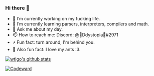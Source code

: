 ### Hi there 👋

- 🔭 I’m currently working on my fucking life.
- 🌱 I’m currently learning parsers, interpreters, compilers and math.
- 💬 Ask me about my day<!-- ~~please~~-->.
- 📫 How to reach me: Discord: @💛Ddystopia🐨#2971
- ⚡ Fun fact: turn around, I'm behind you.
- 🐜 Also fun fact: I love my ants :3.

[![wtlgo's github stats](https://github-readme-stats.vercel.app/api?username=Ddystopia&count_private=true&show_icons=true&theme=dracula)](https://github.com/anuraghazra/github-readme-stats)

[![Codeward](https://www.codewars.com/users/Ddystopia/badges/large)](https://www.codewars.com/users/Ddystopia)
<!-- - 🤔 I’m looking for help with my projects. -->
<!--
[![Anurag's github stats](https://github-readme-stats.vercel.app/api?theme=cobalt&username=Ddystopia&count_private=truei&show_icons=false)](https://github.com/anuraghazra/github-readme-stats)
-->
<!--
[![Top Langs](https://github-readme-stats.vercel.app/api/top-langs/?username=anuraghazra)](https://github.com/anuraghazra/github-readme-stats)
-->
